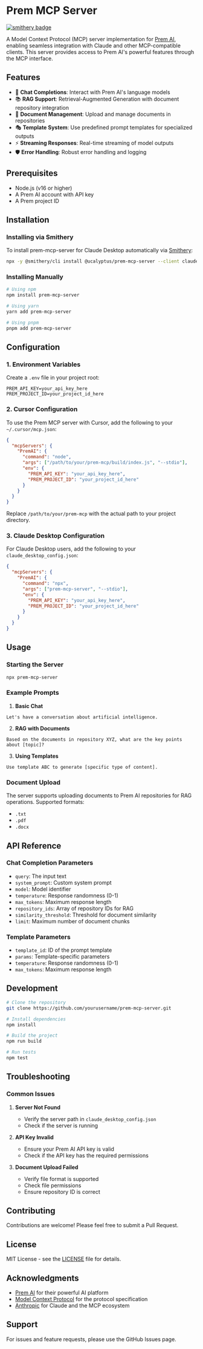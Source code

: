 # Prem MCP Server
[![smithery badge](https://smithery.ai/badge/@ucalyptus/prem-mcp-server)](https://smithery.ai/server/@ucalyptus/prem-mcp-server)

A Model Context Protocol (MCP) server implementation for [Prem AI](https://premai.io/), enabling seamless integration with Claude and other MCP-compatible clients. This server provides access to Prem AI's powerful features through the MCP interface.

## Features

- 🤖 **Chat Completions**: Interact with Prem AI's language models
- 📚 **RAG Support**: Retrieval-Augmented Generation with document repository integration
- 📝 **Document Management**: Upload and manage documents in repositories
- 🎭 **Template System**: Use predefined prompt templates for specialized outputs
- ⚡ **Streaming Responses**: Real-time streaming of model outputs
- 🛡️ **Error Handling**: Robust error handling and logging

## Prerequisites

- Node.js (v16 or higher)
- A Prem AI account with API key
- A Prem project ID

## Installation

### Installing via Smithery

To install prem-mcp-server for Claude Desktop automatically via [Smithery](https://smithery.ai/server/@ucalyptus/prem-mcp-server):

```bash
npx -y @smithery/cli install @ucalyptus/prem-mcp-server --client claude
```

### Installing Manually
```bash
# Using npm
npm install prem-mcp-server

# Using yarn
yarn add prem-mcp-server

# Using pnpm
pnpm add prem-mcp-server
```

## Configuration

### 1. Environment Variables
Create a `.env` file in your project root:
```env
PREM_API_KEY=your_api_key_here
PREM_PROJECT_ID=your_project_id_here
```

### 2. Cursor Configuration
To use the Prem MCP server with Cursor, add the following to your `~/.cursor/mcp.json`:
```json
{
  "mcpServers": {
    "PremAI": {
      "command": "node",
      "args": ["/path/to/your/prem-mcp/build/index.js", "--stdio"],
      "env": {
        "PREM_API_KEY": "your_api_key_here",
        "PREM_PROJECT_ID": "your_project_id_here"
      }
    }
  }
}
```
Replace `/path/to/your/prem-mcp` with the actual path to your project directory.

### 3. Claude Desktop Configuration
For Claude Desktop users, add the following to your `claude_desktop_config.json`:
```json
{
  "mcpServers": {
    "PremAI": {
      "command": "npx",
      "args": ["prem-mcp-server", "--stdio"],
      "env": {
        "PREM_API_KEY": "your_api_key_here",
        "PREM_PROJECT_ID": "your_project_id_here"
      }
    }
  }
}
```

## Usage

### Starting the Server

```bash
npx prem-mcp-server
```

### Example Prompts

1. **Basic Chat**
```
Let's have a conversation about artificial intelligence.
```

2. **RAG with Documents**
```
Based on the documents in repository XYZ, what are the key points about [topic]?
```

3. **Using Templates**
```
Use template ABC to generate [specific type of content].
```

### Document Upload

The server supports uploading documents to Prem AI repositories for RAG operations. Supported formats:
- `.txt`
- `.pdf`
- `.docx`

## API Reference

### Chat Completion Parameters

- `query`: The input text
- `system_prompt`: Custom system prompt
- `model`: Model identifier
- `temperature`: Response randomness (0-1)
- `max_tokens`: Maximum response length
- `repository_ids`: Array of repository IDs for RAG
- `similarity_threshold`: Threshold for document similarity
- `limit`: Maximum number of document chunks

### Template Parameters

- `template_id`: ID of the prompt template
- `params`: Template-specific parameters
- `temperature`: Response randomness (0-1)
- `max_tokens`: Maximum response length

## Development

```bash
# Clone the repository
git clone https://github.com/yourusername/prem-mcp-server.git

# Install dependencies
npm install

# Build the project
npm run build

# Run tests
npm test
```

## Troubleshooting

### Common Issues

1. **Server Not Found**
   - Verify the server path in `claude_desktop_config.json`
   - Check if the server is running

2. **API Key Invalid**
   - Ensure your Prem AI API key is valid
   - Check if the API key has the required permissions

3. **Document Upload Failed**
   - Verify file format is supported
   - Check file permissions
   - Ensure repository ID is correct

## Contributing

Contributions are welcome! Please feel free to submit a Pull Request.

## License

MIT License - see the [LICENSE](LICENSE) file for details.

## Acknowledgments

- [Prem AI](https://prem.ai/) for their powerful AI platform
- [Model Context Protocol](https://github.com/anthropics/anthropic-tools/tree/main/model-context-protocol) for the protocol specification
- [Anthropic](https://www.anthropic.com/) for Claude and the MCP ecosystem

## Support

For issues and feature requests, please use the GitHub Issues page.
